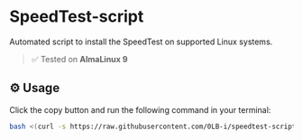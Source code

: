 #  SpeedTest-script

Automated script to install the SpeedTest on supported Linux systems.

> ✅ Tested on **AlmaLinux 9**

## ⚙️ Usage

Click the copy button and run the following command in your terminal:

```bash
bash <(curl -s https://raw.githubusercontent.com/0LB-i/speedtest-script/main/install-speedtest.sh)
